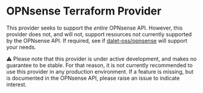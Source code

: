 # OPNsense Terraform Provider

This provider seeks to support the *entire* OPNsense API.
However, this provider does not, and will not, support resources
not currently supported by the OPNsense API. If required, see if
[dalet-oss/opnsense](https://github.com/dalet-oss/terraform-provider-opnsense)
will support your needs.


⚠️ Please note that this provider is under active development, and makes no
guarantee to be stable. For that reason, it is not currently recommended
to use this provider in any production environment. If a feature is missing,
but is documented in the OPNsense API, please raise an issue to indicate interest.


